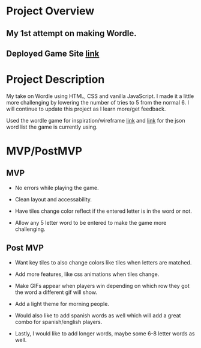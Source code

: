 # Project Overview

## My 1st attempt on making Wordle.

## Deployed Game Site [link]()

# Project Description

My take on Wordle using HTML, CSS and vanilla JavaScript. I made it a little more challenging by lowering the number of tries to 5 from the normal 6. I will continue to update this project as I learn more/get feedback.

Used the wordle game for inspiration/wireframe [link](https://www.nytimes.com/games/wordle/index.html) and [link](https://github.com/Ethan-Is-Kool/all-wordle-words/blob/main/possible%20answers.json) for the json word list the game is currently using.

# MVP/PostMVP

## MVP

- No errors while playing the game.

- Clean layout and accessability.

- Have tiles change color reflect if the entered letter is in the word or not.

- Allow any 5 letter word to be entered to make the game more challenging.

## Post MVP

- Want key tiles to also change colors like tiles when letters are matched.

- Add more features, like css animations when tiles change.

- Make GIFs appear when players win depending on which row they got the word a different gif will show.

- Add a light theme for morning people.

- Would also like to add spanish words as well which will add a great combo for spanish/english players.

- Lastly, I would like to add longer words, maybe some 6-8 letter words as well.
